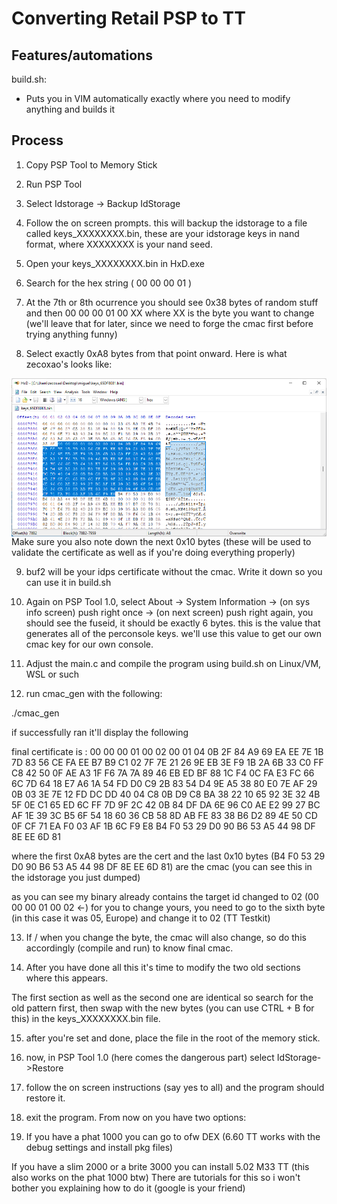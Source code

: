 # Converting Retail PSP to TT

## Features/automations
build.sh:
- Puts you in VIM automatically exactly where you need to modify anything and builds it

## Process
1. Copy PSP Tool to Memory Stick

2. Run PSP Tool

3. Select Idstorage -> Backup IdStorage

4. Follow the on screen prompts. this will backup the idstorage to a file called keys_XXXXXXXX.bin, these are your idstorage keys in nand format, where XXXXXXXX is your nand seed.

5. Open your keys_XXXXXXXX.bin in HxD.exe

6. Search for the hex string ( 00 00 00 01 )

7. At the 7th or 8th ocurrence you should see 0x38 bytes of random stuff and then 00 00 00 01 00 XX where XX is the byte you want to change (we'll leave that for later, since we need to forge the cmac first before trying anything funny)

8. Select exactly 0xA8 bytes from that point onward. Here is what zecoxao's looks like:
<img align="center" src="https://raw.githubusercontent.com/HackZy01/CEX2DEX-PSP/main/sources/zecxao_hxd_screenshot.png"> 
Make sure you also note down the next 0x10 bytes (these will be used to validate the certificate as well as if you're doing everything properly)

9. buf2 will be your idps certificate without the cmac. Write it down so you can use it in build.sh

10. Again on PSP Tool 1.0, select About -> System Information -> (on sys info screen) push right once -> (on next screen) push right again, you should see the fuseid, it should be exactly 6 bytes. this is the value that generates all of the perconsole keys. we'll use this value to get our own cmac key for our own console.

11. Adjust the main.c and compile the program using build.sh on Linux/VM, WSL or such

12. run cmac_gen with the following:

./cmac_gen

if successfully ran it'll display the following

final certificate is :
00 00 00 01 00 02 00 01 04 0B 2F 84 A9 69 EA EE
7E 1B 7D 83 56 CE FA EE B7 B9 C1 02 7F 7E 21 26
9E EB 3E F9 1B 2A 6B 33 C0 FF C8 42 50 0F AE A3
1F F6 7A 7A 89 46 EB ED BF 88 1C F4 0C FA E3 FC
66 6C 7D 64 18 E7 A6 1A 54 FD D0 C9 2B 83 54 D4
9E A5 38 80 E0 7E AF 29 0B 03 3E 7E 12 FD DC DD
40 04 C8 0B D9 C8 BA 38 22 10 65 92 3E 32 4B 5F
0E C1 65 ED 6C FF 7D 9F 2C 42 0B 84 DF DA 6E 96
C0 AE E2 99 27 BC AF 1E 39 3C B5 6F 54 18 60 36
CB 58 8D AB FE 83 38 B6 D2 89 4E 50 CD 0F CF 71
EA F0 03 AF 1B 6C F9 E8 B4 F0 53 29 D0 90 B6 53
A5 44 98 DF 8E EE 6D 81

where the first 0xA8 bytes are the cert and the last 0x10 bytes (B4 F0 53 29 D0 90 B6 53 A5 44 98 DF 8E EE 6D 81) are the cmac (you can see this in the idstorage you just dumped)

as you can see my binary already contains the target id changed to 02 (00 00 00 01 00 02 <-) for you to change yours, you need to go to the sixth byte (in this case it was 05, Europe) and change it to 02 (TT Testkit)

13. If / when you change the byte, the cmac will also change, so do this accordingly (compile and run) to know final cmac.

14. After you have done all this it's time to modify the two old sections where this appears.

The first section as well as the second one are identical so search for the old pattern first, then swap with the new bytes (you can use CTRL + B for this) in the keys_XXXXXXXX.bin file.

15. after you're set and done, place the file in the root of the memory stick.

16. now, in PSP Tool 1.0 (here comes the dangerous part) select IdStorage->Restore

17. follow the on screen instructions (say yes to all) and the program should restore it.

18. exit the program. From now on you have two options:

19. If you have a phat 1000 you can go to ofw DEX (6.60 TT works with the debug settings and install pkg files)

If you have a slim 2000 or a brite 3000 you can install 5.02 M33 TT (this also works on the phat 1000 btw)
There are tutorials for this so i won't bother you explaining how to do it (google is your friend)

